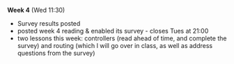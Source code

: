 **Week 4** (Wed 11:30)  
- Survey results posted
- posted week 4 reading & enabled its survey - closes Tues at 21:00
- two lessons this week: controllers (read ahead of time, and complete the survey)
and routing (which I will go over in class, as well as address questions from the survey)
